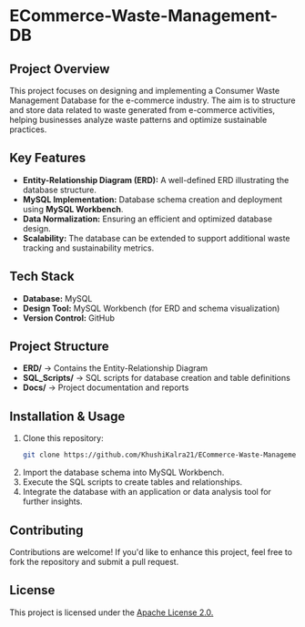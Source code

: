 # ECommerce-Waste-Management-DB

## Project Overview
This project focuses on designing and implementing a Consumer Waste Management Database for the e-commerce industry. The aim is to structure and store data related to waste generated from e-commerce activities, helping businesses analyze waste patterns and optimize sustainable practices.

## Key Features  
- **Entity-Relationship Diagram (ERD):** A well-defined ERD illustrating the database structure.  
- **MySQL Implementation:** Database schema creation and deployment using **MySQL Workbench**.  
- **Data Normalization:** Ensuring an efficient and optimized database design.  
- **Scalability:** The database can be extended to support additional waste tracking and sustainability metrics.  

## Tech Stack  
- **Database:** MySQL  
- **Design Tool:** MySQL Workbench (for ERD and schema visualization)  
- **Version Control:** GitHub  

## Project Structure 
- **ERD/** → Contains the Entity-Relationship Diagram
- **SQL_Scripts/** → SQL scripts for database creation and table definitions
- **Docs/** → Project documentation and reports
  
 ## Installation & Usage  
1. Clone this repository:  
   ```bash
   git clone https://github.com/KhushiKalra21/ECommerce-Waste-Management-DB.git
2. Import the database schema into MySQL Workbench.
3. Execute the SQL scripts to create tables and relationships.
4. Integrate the database with an application or data analysis tool for further insights.

## Contributing
Contributions are welcome! If you'd like to enhance this project, feel free to fork the repository and submit a pull request.

## License  
This project is licensed under the [Apache License 2.0.](https://github.com/KhushiKalra21/ECommerce-Waste-Management-DB/blob/main/LICENSE)  

